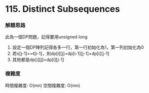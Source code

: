 # 115. Distinct Subsequences
### 解題思路
此為一個DP問題，記得要用unsigned long
1. 設定一個DP陣列記得各多一行，第一行初始化為1，第一列初始化為0
2. 若s[j-1]==t[i-1]，則dp[i][j]=dp[i-1][j-1]+dp[i][j-1]
3. 其他都是dp[i][j]=dp[i][j-1]
### 複雜度
時間複雜度: O(mn)
空間複雜度: O(mn)

